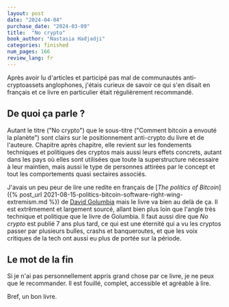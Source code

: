 ```yaml
---
layout: post
date: "2024-04-04"
purchase_date: "2024-03-09"
title:  "No crypto"
book_author: "Nastasia Hadjadji"
categories: finished
num_pages: 166
review_lang: fr
---
```


Après avoir lu d'articles et participé pas mal de communautés anti-cryptoassets anglophones, j'étais curieux de savoir ce qui s'en disait en français et ce livre en particulier était régulièrement recommandé.

## De quoi ça parle ?

Autant le titre ("No crypto") que le sous-titre ("Comment bitcoin a envouté la planète") sont clairs sur le positionnement anti-crypto du livre et de l'auteure. Chapitre après chapitre, elle revient sur les fondements techniques et politiques des cryptos mais aussi leurs effets concrets, autant dans les pays où elles sont utilisées que toute la superstructure nécessaire à leur maintien, mais aussi le type de personnes attirées par le concept et tout les comportements quasi sectaires associés.

J'avais un peu peur de lire une redite en français de [*The politics of Bitcoin*]({% post_url 2021-08-15-politics-bitcoin-software-right-wing-extremism.md %}) de [David Golumbia](https://librarianshipwreck.wordpress.com/2023/09/18/in-memory-of-david-golumbia/) mais le livre va bien au delà de ça. Il est extrêmement et largement sourcé, allant bien plus loin que l'angle très technique et politique que le livre de Golumbia. Il faut aussi dire que *No crypto* est publié 7 ans plus tard, ce qui est une éternité qui a vu les cryptos passer par plusieurs bulles, crashs et banqueroutes, et que les voix critiques de la tech ont aussi eu plus de portée sur la période.

## Le mot de la fin

Si je n'ai pas personnellement appris grand chose par ce livre, je ne peux que le recommander. Il est fouillé, complet, accessible et agréable à lire.

Bref, un bon livre.
